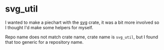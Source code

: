 # svg_util

I wanted to make a piechart with the [svg](https://crates.io/crates/svg) crate, it was a bit more involved so I thought I'd make some helpers for myself.

Repo name does not match crate name, crate name is `svg_util`, but I found that too generic for a repository name.
